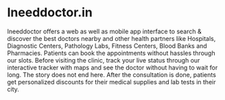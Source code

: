 # Ineeddoctor.in
Ineeddoctor offers a web as well as mobile app interface to search &amp; discover the best doctors nearby and other health partners like Hospitals, Diagnostic Centers, Pathology Labs, Fitness Centers, Blood Banks and Pharmacies. Patients can book the appointments without hassles through our slots. Before visiting the clinic, track your live status through our interactive tracker with maps and see the doctor without having to wait for long. The story does not end here. After the consultation is done, patients get personalized discounts for their medical supplies and lab tests in their city.
